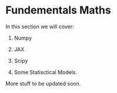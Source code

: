 # Fundementals Maths

In this section we will cover:

1. Numpy

2. JAX

3. Scipy

4. Some Statisctical Models.

More stuff to be updated soon.
